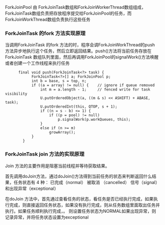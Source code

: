 ForkJoinPool 由 ForkJoinTask数组和ForkJoinWorkerThread数组组成，ForkJoinTask数组负责把存放程序提交给ForkJoinPool的任务，而ForkJoinWorkThread数组负责执行这些任务

### ForkJoinTask  的fork 方法实现原理
当调用ForkJoinTask 的fork 方法的时，程序会调ForkJoinWorkThread的push 方法异步地执行这个任务，然后立即返回结果。push()方法将当前任务存放在ForkJoinTask 数组队列里面，然后再调用ForkJoinPool的signalWork()方法唤醒或者创建一个工作线程来执行任务

```
      final void push(ForkJoinTask<?> task) {
            ForkJoinTask<?>[] a; ForkJoinPool p;
            int b = base, s = top, n;
            if ((a = array) != null) {    // ignore if queue removed
                int m = a.length - 1;     // fenced write for task visibility
                U.putOrderedObject(a, ((m & s) << ASHIFT) + ABASE, task);
                U.putOrderedInt(this, QTOP, s + 1);
                if ((n = s - b) <= 1) {
                    if ((p = pool) != null)
                        p.signalWork(p.workQueues, this);
                }
                else if (n >= m)
                    growArray();
            }
        }
```
### ForkJoinTask join 方法的实现原理
Join 方法的主要作用是阻塞当前线程并等待获取结果。

首先调用doJoin方法，通过doJoin()方法得到当前任务的状态来判断返回什么结果，任务状态有 4 种： 已完成（normal） 被取消 （cancelled） 信号（signal） 和出现异常（exceptional）

在doJoin 方法中，首先通过查看任务的状态，看任务是否已经执行完成，如果执行完成，则直接返回任务状态，如果没有执行完成，则从任务数组里面取出任务并执行。如果任务顺利执行完成，。 则设置任务状态为NORMAL如果出现异常，则记录异常，并将任务状态设置为exceptional
